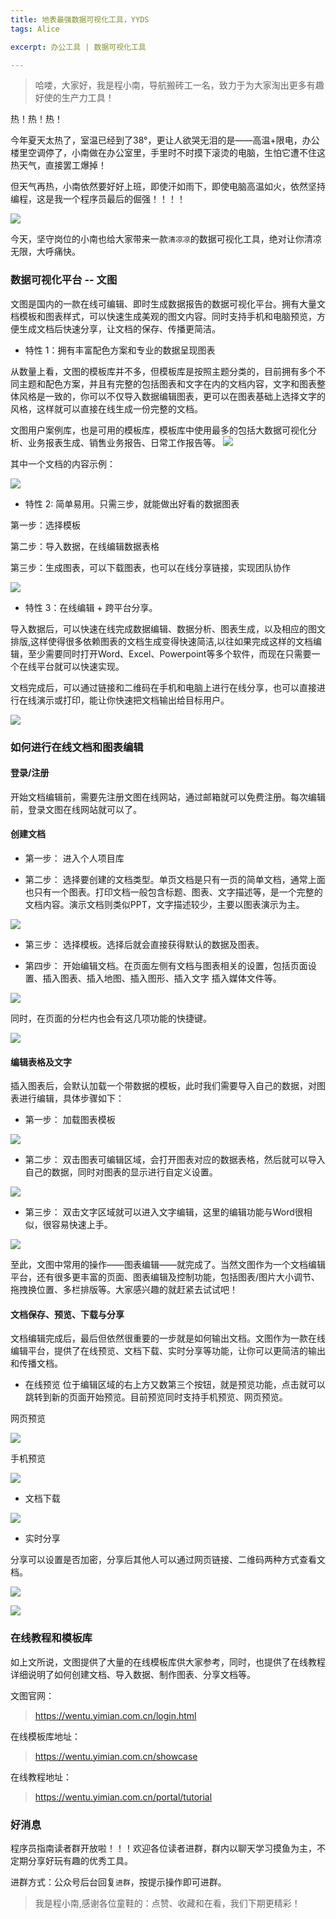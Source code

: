 ```yaml
---
title: 地表最强数据可视化工具，YYDS
tags: Alice

excerpt: 办公工具 | 数据可视化工具

---
```


> 哈喽，大家好，我是程小南，导航搬砖工一名，致力于为大家淘出更多有趣好使的生产力工具！

热！热！热！

今年夏天太热了，室温已经到了38°，更让人欲哭无泪的是——高温+限电，办公楼里空调停了，小南做在办公室里，手里时不时摸下滚烫的电脑，生怕它遭不住这热天气，直接罢工爆掉！

但天气再热，小南依然要好好上班，即使汗如雨下，即使电脑高温如火，依然坚持编程，这是我一个程序员最后的倔强！！！！

![](https://navtool.gitee.io/blog/assets/imgs/20220827/01.jpg)

今天，坚守岗位的小南也给大家带来一款`清凉凉`的数据可视化工具，绝对让你清凉无限，大呼痛快。

### 数据可视化平台 -- 文图

文图是国内的一款在线可编辑、即时生成数据报告的数据可视化平台。拥有大量文档模板和图表样式，可以快速生成美观的图文内容。同时支持手机和电脑预览，方便生成文档后快速分享，让文档的保存、传播更简洁。

- 特性 1：拥有丰富配色方案和专业的数据呈现图表

从数量上看，文图的模板库并不多，但模板库是按照主题分类的，目前拥有多个不同主题和配色方案，并且有完整的包括图表和文字在内的文档内容，文字和图表整体风格是一致的，你可以不仅导入数据编辑图表，更可以在图表基础上选择文字的风格，这样就可以直接在线生成一份完整的文档。

文图用户案例库，也是可用的模板库，模板库中使用最多的包括大数据可视化分析、业务报表生成、销售业务报告、日常工作报告等。
![](https://navtool.gitee.io/blog/assets/imgs/20220827/02_examples.jpg)

其中一个文档的内容示例：

![](https://navtool.gitee.io/blog/assets/imgs/20220827/03.jpg)

- 特性 2: 简单易用。只需三步，就能做出好看的数据图表

第一步：选择模板

第二步：导入数据，在线编辑数据表格

第三步：生成图表，可以下载图表，也可以在线分享链接，实现团队协作

![](https://navtool.gitee.io/blog/assets/imgs/20220827/04.jpg)

- 特性 3：在线编辑 + 跨平台分享。

导入数据后，可以快速在线完成数据编辑、数据分析、图表生成，以及相应的图文排版,这样使得很多依赖图表的文档生成变得快速简洁,以往如果完成这样的文档编辑，至少需要同时打开Word、Excel、Powerpoint等多个软件，而现在只需要一个在线平台就可以快速实现。

文档完成后，可以通过链接和二维码在手机和电脑上进行在线分享，也可以直接进行在线演示或打印，能让你快速把文档输出给目标用户。

![](https://navtool.gitee.io/blog/assets/imgs/20220827/05.jpg)

### 如何进行在线文档和图表编辑

#### 登录/注册
开始文档编辑前，需要先注册文图在线网站，通过邮箱就可以免费注册。每次编辑前，登录文图在线网站就可以了。

#### 创建文档

- 第一步： 进入个人项目库

- 第二步： 选择要创建的文档类型。单页文档是只有一页的简单文档，通常上面也只有一个图表。打印文档一般包含标题、图表、文字描述等，是一个完整的文档内容。演示文档则类似PPT，文字描述较少，主要以图表演示为主。

![](https://navtool.gitee.io/blog/assets/imgs/20220827/06.jpg)

- 第三步： 选择模板。选择后就会直接获得默认的数据及图表。

- 第四步： 开始编辑文档。在页面左侧有文档与图表相关的设置，包括页面设置、插入图表、插入地图、插入图形、插入文字
插入媒体文件等。

![](https://navtool.gitee.io/blog/assets/imgs/20220827/07.jpg)

同时，在页面的分栏内也会有这几项功能的快捷键。

![](https://navtool.gitee.io/blog/assets/imgs/20220827/08.jpg)

#### 编辑表格及文字

插入图表后，会默认加载一个带数据的模板，此时我们需要导入自己的数据，对图表进行编辑，具体步骤如下：

- 第一步： 加载图表模板

![](https://navtool.gitee.io/blog/assets/imgs/20220827/09.jpg)


- 第二步： 双击图表可编辑区域，会打开图表对应的数据表格，然后就可以导入自己的数据，同时对图表的显示进行自定义设置。

![](https://navtool.gitee.io/blog/assets/imgs/20220827/10.jpg)

- 第三步： 双击文字区域就可以进入文字编辑，这里的编辑功能与Word很相似，很容易快速上手。

![](https://navtool.gitee.io/blog/assets/imgs/20220827/11.jpg)


至此，文图中常用的操作——图表编辑——就完成了。当然文图作为一个文档编辑平台，还有很多更丰富的页面、图表编辑及控制功能，包括图表/图片大小调节、拖拽换位置、多栏排版等。大家感兴趣的就赶紧去试试吧！

#### 文档保存、预览、下载与分享

文档编辑完成后，最后但依然很重要的一步就是如何输出文档。文图作为一款在线编辑平台，提供了在线预览、文档下载、实时分享等功能，让你可以更简洁的输出和传播文档。

- 在线预览
位于编辑区域的右上方又数第三个按钮，就是预览功能，点击就可以跳转到新的页面开始预览。目前预览同时支持手机预览、网页预览。

网页预览

![](https://navtool.gitee.io/blog/assets/imgs/20220827/12.jpg)

手机预览

![](https://navtool.gitee.io/blog/assets/imgs/20220827/13.jpg)

- 文档下载

![](https://navtool.gitee.io/blog/assets/imgs/20220827/14.jpg)

- 实时分享

分享可以设置是否加密，分享后其他人可以通过网页链接、二维码两种方式查看文档。

![](https://navtool.gitee.io/blog/assets/imgs/20220827/15.jpg)

![](https://navtool.gitee.io/blog/assets/imgs/20220827/16.jpg)


### 在线教程和模板库

如上文所说，文图提供了大量的在线模板库供大家参考，同时，也提供了在线教程详细说明了如何创建文档、导入数据、制作图表、分享文档等。

文图官网：
> https://wentu.yimian.com.cn/login.html

在线模板库地址：
> https://wentu.yimian.com.cn/showcase

在线教程地址：
> https://wentu.yimian.com.cn/portal/tutorial

### 好消息

程序员指南读者群开放啦！！！欢迎各位读者进群，群内以聊天学习摸鱼为主，不定期分享好玩有趣的优秀工具。

进群方式：公众号后台回复`进群`，按提示操作即可进群。

> 我是程小南,感谢各位童鞋的：点赞、收藏和在看，我们下期更精彩！

